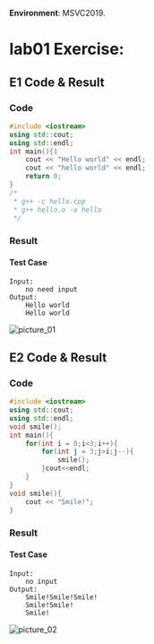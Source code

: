 <!--
 * @Github: https://github.com/Certseeds/CS205_C_CPP
 * @Organization: SUSTech
 * @Author: nanoseeds
 * @Date: 2020-06-08 08:15:29
 * @LastEditors: nanoseeds
 * @LastEditTime: 2020-06-08 08:56:16
 * @License: CC-BY-NC-SA_V4_0 or any later version 
 -->

**Environment**: MSVC2019.
# lab01 Exercise:

## E1 Code & Result
### Code

``` cpp
#include <iostream>
using std::cout;
using std::endl;
int main(){1
    cout << "Hello world" << endl;
    cout << "hello world" << endl;
    return 0;
}
/*
 * g++ -c hello.cpp
 * g++ hello.o -o hello
 */
```

### Result
#### Test Case

``` log
Input: 
    no need input 
Output: 
    Hello world
    Hello world
```
![picture_01](./lab01_01.png)

## E2 Code & Result
### Code

``` cpp
#include <iostream>
using std::cout;
using std::endl;
void smile();
int main(){
    for(int i = 0;i<3;i++){
        for(int j = 3;j>i;j--){
            smile();
        }cout<<endl;
    }   
}
void smile(){
    cout << "Smile!";
}
```

### Result
#### Test Case

``` log
Input: 
    no input
Output:
    Smile!Smile!Smile!
    Smile!Smile!
    Smile!
```
![picture_02](./lab01_02.png)
